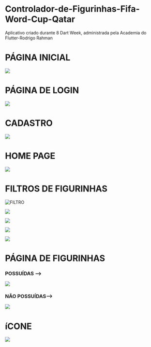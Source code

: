 # Controlador-de-Figurinhas-Fifa-Word-Cup-Qatar
Aplicativo criado durante 8 Dart Week, administrada pela Academia do Flutter-Rodrigo Rahman

# PÁGINA INICIAL
![](assets/images/app_pronto/splash_page.png)

# PÁGINA DE LOGIN

![](assets/images/app_pronto/login.png)

# CADASTRO

![](assets/images/app_pronto/cadastro.png)

# HOME PAGE

![](assets/images/app_pronto/home.png)

# FILTROS DE FIGURINHAS
![FILTRO](assets/images/app_pronto/filtros.png)

![](assets/images/app_pronto/filtro3.png)

![](assets/images/app_pronto/filtro.png)

![](assets/images/app_pronto/filtro2.png)

![](assets/images/app_pronto/filtro4.png)

# PÁGINA DE FIGURINHAS
### POSSUÍDAS -->
![](assets/images/app_pronto/figurinhas_possuidas.png)

### NÃO POSSUÍDAS-->
![](assets/images/app_pronto/figurinhas_nao_poss.png)

# íCONE
![](assets/images/app_pronto/icon.png)



